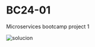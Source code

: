 # BC24-01
Microservices bootcamp project 1

![solucion](https://user-images.githubusercontent.com/84646273/177545557-9a9db7cd-590f-4091-be97-79801c18b254.png)
